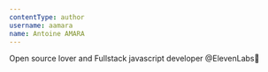 ```yaml
---
contentType: author
username: aamara
name: Antoine AMARA
---
```

Open source lover and Fullstack javascript developer @ElevenLabs🚀
